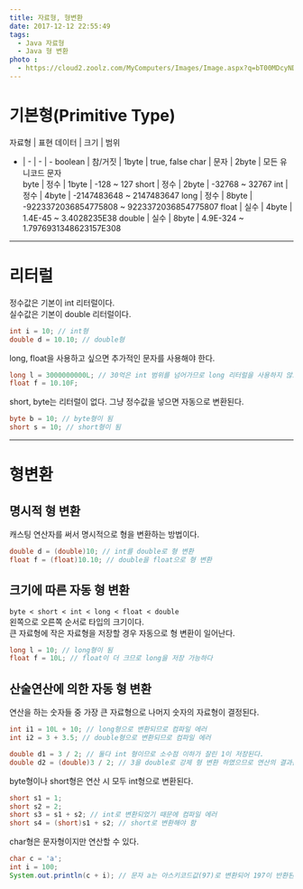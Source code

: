```yaml
---
title: 자료형, 형변환
date: 2017-12-12 22:55:49
tags:
  - Java 자료형
  - Java 형 변환
photo : 
  - https://cloud2.zoolz.com/MyComputers/Images/Image.aspx?q=bT00MDcyNDcma2V5PTIwOTU2NzI2MjcmdHlwZT1sJno9MjIvMDQvMjAxOCAxMjo1OQ==
---
```


# 기본형(Primitive Type)
자료형 | 표현 데이터 | 크기 | 범위
- | - | - | -
boolean | 참/거짓 | 1byte | true, false
char | 문자 | 2byte | 모든 유니코드 문자    
byte | 정수 | 1byte | -128 ~ 127
short | 정수 | 2byte | -32768 ~ 32767
int | 정수 | 4byte | -2147483648 ~ 2147483647
long | 정수 | 8byte | -9223372036854775808 ~ 9223372036854775807
float | 실수 | 4byte | 1.4E-45 ~ 3.4028235E38
double | 실수 | 8byte | 4.9E-324 ~ 1.7976931348623157E308  

---

# 리터럴
정수값은 기본이 int 리터럴이다.  
실수값은 기본이 double 리터럴이다.  
```java
int i = 10; // int형
double d = 10.10; // double형
```
long, float을 사용하고 싶으면 추가적인 문자를 사용해야 한다.  
```java
long l = 3000000000L; // 30억은 int 범위를 넘어가므로 long 리터럴을 사용하지 않으면 표현할 수 없다.
float f = 10.10F;
```
short, byte는 리터럴이 없다. 그냥 정수값을 넣으면 자동으로 변환된다.  
```java
byte b = 10; // byte형이 됨
short s = 10; // short형이 됨
```

---

# 형변환
## 명시적 형 변환
캐스팅 연산자를 써서 명시적으로 형을 변환하는 방법이다.  
```java
double d = (double)10; // int를 double로 형 변환
float f = (float)10.10; // double을 float으로 형 변환
```

## 크기에 따른 자동 형 변환
`byte < short < int < long < float < double`  
왼쪽으로 오른쪽 순서로 타입의 크기이다.  
큰 자료형에 작은 자료형을 저장할 경우 자동으로 형 변환이 일어난다.  
```java
long l = 10; // long형이 됨
float f = 10L; // float이 더 크므로 long을 저장 가능하다
```

## 산술연산에 의한 자동 형 변환
연산을 하는 숫자들 중 가장 큰 자료형으로 나머지 숫자의 자료형이 결정된다.  
```java
int i1 = 10L + 10; // long형으로 변환되므로 컴파일 에러
int i2 = 3 + 3.5; // double형으로 변환되므로 컴파일 에러

double d1 = 3 / 2; // 둘다 int 형이므로 소수점 이하가 잘린 1이 저장된다.
double d2 = (double)3 / 2; // 3을 double로 강제 형 변환 하였으므로 연산의 결과는 double이 된다.
```

byte형이나 short형은 연산 시 모두 int형으로 변환된다.  
```java
short s1 = 1;
short s2 = 2;
short s3 = s1 + s2; // int로 변환되었기 때문에 컴파일 에러
short s4 = (short)s1 + s2; // short로 변환해야 함
```

char형은 문자형이지만 연산할 수 있다.  
```java
char c = 'a';
int i = 100;
System.out.println(c + i); // 문자 a는 아스키코드값(97)로 변환되어 197이 반환된다.
```

<!-- more -->
